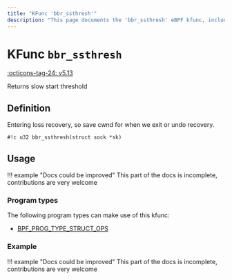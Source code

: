 ```yaml
---
title: "KFunc 'bbr_ssthresh'"
description: "This page documents the 'bbr_ssthresh' eBPF kfunc, including its defintion, usage, program types that can use it, and examples."
---
```

# KFunc `bbr_ssthresh`

<!-- [FEATURE_TAG](bbr_ssthresh) -->
[:octicons-tag-24: v5.13](https://github.com/torvalds/linux/commit/e78aea8b2170be1b88c96a4d138422986a737336)
<!-- [/FEATURE_TAG] -->

Returns slow start threshold

## Definition

Entering loss recovery, so save cwnd for when we exit or undo recovery.

<!-- [KFUNC_DEF] -->
`#!c u32 bbr_ssthresh(struct sock *sk)`
<!-- [/KFUNC_DEF] -->

## Usage

!!! example "Docs could be improved"
    This part of the docs is incomplete, contributions are very welcome

### Program types

The following program types can make use of this kfunc:

<!-- [KFUNC_PROG_REF] -->
- [BPF_PROG_TYPE_STRUCT_OPS](../program-type/BPF_PROG_TYPE_STRUCT_OPS.md)
<!-- [/KFUNC_PROG_REF] -->

### Example

!!! example "Docs could be improved"
    This part of the docs is incomplete, contributions are very welcome

